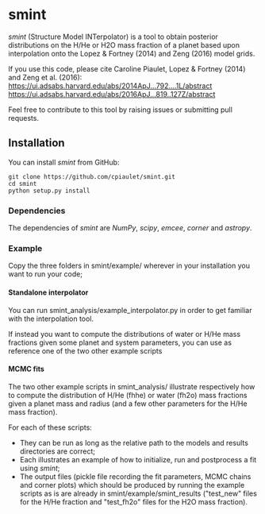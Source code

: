 # smint
*smint* (Structure Model INTerpolator) is a tool to obtain posterior distributions on the H/He or H2O mass fraction of a planet based upon interpolation onto the Lopez & Fortney (2014) and Zeng (2016) model grids.

If you use this code, please cite Caroline Piaulet, Lopez & Fortney (2014) and Zeng et al. (2016): 
https://ui.adsabs.harvard.edu/abs/2014ApJ...792....1L/abstract
https://ui.adsabs.harvard.edu/abs/2016ApJ...819..127Z/abstract

Feel free to contribute to this tool by raising issues or submitting pull requests.

## Installation
You can install *smint* from GitHub:

    git clone https://github.com/cpiaulet/smint.git
    cd smint
    python setup.py install

### Dependencies
The dependencies of *smint* are *NumPy*, *scipy*, *emcee*, *corner* and *astropy*.

### Example
Copy the three folders in smint/example/ wherever in your installation you want to run your code;

#### Standalone interpolator
You can run smint_analysis/example_interpolator.py in order to get familiar with the interpolation tool.

If instead you want to compute the distributions of water or H/He mass fractions given some planet and system parameters, you can use as reference one of the two other example scripts

#### MCMC fits
The two other example scripts in smint_analysis/ illustrate respectively how to compute the distribution of H/He (fhhe) or water (fh2o) mass fractions given a planet mass and radius (and a few other parameters for the H/He mass fraction).

For each of these scripts:
* They can be run as long as the relative path to the models and results directories are correct;
* Each illustrates an example of how to initialize, run and postprocess a fit using *smint*;
* The output files (pickle file recording the fit parameters, MCMC chains and corner plots) which should be produced by running the example scripts as is are already in smint/example/smint_results ("test_new" files for the H/He fraction and "test_fh2o" files for the H2O mass fraction).

